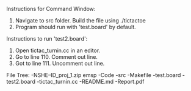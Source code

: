 Instructions for Command Window:
1. Navigate to src folder. Build the file using ./tictactoe
2. Program should run with 'test.board' by default.

Instructions to run 'test2.board':
1. Open tictac_turnin.cc in an editor. 
2. Go to line 110. Comment out line.
3. Got to line 111. Uncomment out line.
<p>
File Tree:
-NSHE–ID_proj_1.zip
emsp	-Code
		-src
			-Makefile
			-test.board
			-test2.board
			-tictac_turnin.cc
	-README.md
	-Report.pdf
</p>
